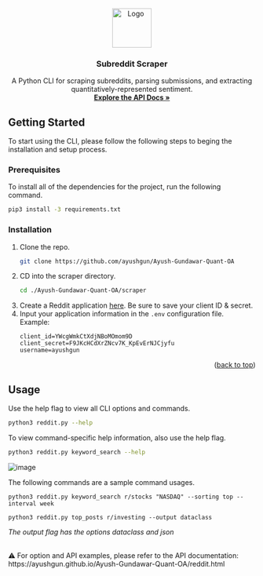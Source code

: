 <a name="readme-top"></a>

<!-- PROJECT LOGO -->
<br />
<div align="center">
  <img src="https://i.imgur.com/1mtaJFe.png" alt="Logo" width="80" height="80">

<h3 align="center">Subreddit Scraper</h3>

  <p align="center">
    A Python CLI for scraping subreddits, parsing submissions, and extracting quantitatively-represented sentiment.
    <br />
    <a href="https://ayushgun.github.io/Ayush-Gundawar-Quant-OA/reddit.html"><strong>Explore the API Docs »</strong></a>
    <br />
  </p>
</div>

<!-- GETTING STARTED -->

## Getting Started

To start using the CLI, please follow the following steps to beging the installation and setup process.

### Prerequisites

To install all of the dependencies for the project, run the following command.

```sh
pip3 install -3 requirements.txt
```

### Installation

1. Clone the repo.
   ```sh
   git clone https://github.com/ayushgun/Ayush-Gundawar-Quant-OA
   ```
2. CD into the scraper directory.
   ```sh
   cd ./Ayush-Gundawar-Quant-OA/scraper
   ```
3. Create a Reddit application [here](https://www.reddit.com/prefs/apps). Be sure to save your client ID & secret.
4. Input your application information in the `.env` configuration file.<br/>
   Example:
   ```
   client_id=YWcgWmkCtXdjNBoMOmom9D
   client_secret=F9JKcHCdXrZNcv7K_KpEvErNJCjyfu
   username=ayushgun
   ```

<p align="right">(<a href="#readme-top">back to top</a>)</p>

<!-- USAGE EXAMPLES -->

## Usage

Use the help flag to view all CLI options and commands.

```sh
python3 reddit.py --help
```

To view command-specific help information, also use the help flag.

```sh
python3 reddit.py keyword_search --help
```

![image](https://user-images.githubusercontent.com/34173777/192132451-ffae8b5a-701b-42fb-bbdb-37e896ef6492.png)

The following commands are a sample command usages.

```
python3 reddit.py keyword_search r/stocks "NASDAQ" --sorting top --interval week
```

```
python3 reddit.py top_posts r/investing --output dataclass
```

_The output flag has the options dataclass and json_

<br/>
⚠️ For option and API examples, please refer to the API documentation: https://ayushgun.github.io/Ayush-Gundawar-Quant-OA/reddit.html
